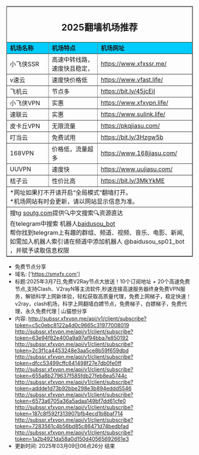 <table width="100%" border="1" align="center" cellpadding="10" cellspacing="0">
  <tr>
    <td colspan="4" align="center"><h2>2025翻墙机场推荐</h2></td>
  </tr>
  <tr>
    <td width="215" bgcolor="#00CCFF"><strong>机场名称</strong></td>
    <td width="424" bgcolor="#00CCFF"><strong>机场特点</strong></td>
    <td width="359" bgcolor="#00CCFF"><strong>机场网址</strong></td>
  </tr>
  <tr>
    <td>小飞侠SSR</td>
    <td>高速中转线路，速度快且稳定， </td>
    <td><a href="https://www.xfxssr.me/" target="_blank">https://www.xfxssr.me/</a></td>
  </tr>
  <tr>
    <td>v速云</td>
    <td>速度快价格低</td>
    <td><a href="https://www.vfast.life/" target="_blank">https://www.vfast.life/</a></td>
  </tr>
  <tr>
    <td>飞机云</td>
    <td>节点多</td>
    <td><a href="https://bit.ly/45jcEiI" target="_blank">https://bit.ly/45jcEiI</a></td>
  </tr>
  <tr>
    <td>小飞侠VPN</td>
    <td>实惠</td>
    <td><a href="https://www.xfxvpn.life/" target="_blank">https://www.xfxvpn.life/</a></td>
  </tr>
  <tr>
    <td>速联云</td>
    <td>实惠</td>
    <td><a href="https://www.sulink.life/" target="_blank">https://www.sulink.life/</a></td>
  </tr>
  <tr>
    <td>皮卡丘VPN</td>
    <td>无限流量</td>
    <td><a href="https://pkqjiasu.com/" target="_blank">https://pkqjiasu.com/</a></td>
  </tr>
  <tr>
    <td>叮当云</td>
    <td>免费试用</td>
    <td><a href="https://bit.ly/3Hzgw5b" target="_blank">https://bit.ly/3Hzgw5b</a></td>
  </tr>
  <tr>
    <td>168VPN</td>
    <td>价格低，流量超多</td>
    <td><a href="https://www.168jiasu.com/" target="_blank">https://www.168jiasu.com/</a></td>
  </tr>
  <tr>
    <td>UUVPN</td>
    <td>速度快</td>
    <td><a href="https://www.uujiasu.com/" target="_blank">https://www.uujiasu.com/</a></td>
  </tr>
  <tr>
    <td>桔子云</td>
    <td>性价比高</td>
    <td><a href="https://juzi90.com/auth/register" target="_blank">https://bit.ly/3MkYkME</a></td>
  </tr>
  <tr>
    <td colspan="4">*网址如果打不开请开启“全局模式“翻墙打开。<br>
    *机场网站有时会更新，请以网站显示信息为准。<br>
    </td>
  </tr>
  <tr>
    <td colspan="4">搜tg <a href="https://soutg.com"> soutg.com</a>提供🔍中文搜索🔍资源直达</br>在telegram中搜索 机器人<a href="https://t.me/baidusou_bot">baidusou_bot</a></br>帮你找到telegram上有趣的群组、频道、视频、音乐、电影、新闻,</br>如需加入机器人索引请在频道中添加机器人 @baidusou_sp01_bot ，并赋予读取信息权限</td>
  </tr>
</table>

- 免费节点分享 
- 域名: ['https://smxfx.com'] 
- 标题:2025年3月7日,免费V2Ray节点大放送！10个订阅地址 + 20个高速免费节点,支持Clash、V2rayN等主流软件,秒速连接高速服务器终身免费VPN服务，解锁科学上网新体验，轻松获取高质量代理，免费上网梯子，稳定快速！v2ray，clash机场，科学上网翻墙白嫖节点，免费梯子，白嫖梯子，免费代理，永久免费代理  |  山猫想分享 
- 内容: 
http://subssr.xfxvpn.me/api/v1/client/subscribe?token=c5c0ebc8122a4d0c9665c31977008019
http://subssr.xfxvpn.me/api/v1/client/subscribe?token=63e94f82e400a9a97af94bba7e850192
http://subssr.xfxvpn.me/api/v1/client/subscribe?token=2c3f1ca4453248e3aa5ce8b59f659dbd
http://subssr.xfxvpn.me/api/v1/client/subscribe?token=dfcc53499cffc641498f27e7db0fe0ff
http://subssr.xfxvpn.me/api/v1/client/subscribe?token=655a8b279637f585fdb27feb8ea5744c
http://subssr.xfxvpn.me/api/v1/client/subscribe?token=addde1d73b92bbe298e3b894eddd5546
http://subssr.xfxvpn.me/api/v1/client/subscribe?token=6573a6705a36a5adaa149bf7dd61cfe0
http://subssr.xfxvpn.me/api/v1/client/subscribe?token=187c8f592f313907bfb4ecd1b8baf714
http://subssr.xfxvpn.me/api/v1/client/subscribe?token=7283561c4b56bd85c86471d74bedbfad
http://subssr.xfxvpn.me/api/v1/client/subscribe?token=1a2b4921da58a0d150d40565692661e3 
- 更新时间: 2025年03月09日06点26分 
结束
